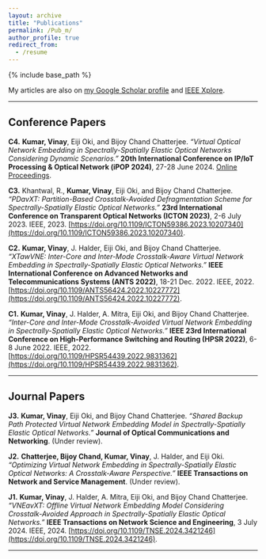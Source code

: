 ```yaml
---
layout: archive
title: "Publications"
permalink: /Pub_m/
author_profile: true
redirect_from:
  - /resume
---
```


{% include base_path %}

My articles are also on [my Google Scholar profile](https://scholar.google.com/citations?user=CCSnKrcAAAAJ&hl=en&authuser=2) and [IEEE Xplore](https://ieeexplore.ieee.org/author/37089459890).


---

## **Conference Papers**  

**C4.** **Kumar, Vinay**, Eiji Oki, and Bijoy Chand Chatterjee. *“Virtual Optical Network Embedding in Spectrally-Spatially Elastic Optical Networks Considering Dynamic Scenarios.”* **20th International Conference on IP/IoT Processing & Optical Network (iPOP 2024)**, 27-28 June 2024. [Online Proceedings](https://www.pilab.jp/ipop2024/info/onlineproceedings.html#T2-3).  

**C3.** Khantwal, R., **Kumar, Vinay**, Eiji Oki, and Bijoy Chand Chatterjee. *“PDavXT: Partition-Based Crosstalk-Avoided Defragmentation Scheme for Spectrally-Spatially Elastic Optical Networks.”* **23rd International Conference on Transparent Optical Networks (ICTON 2023)**, 2-6 July 2023. IEEE, 2023. [https://doi.org/10.1109/ICTON59386.2023.10207340](https://doi.org/10.1109/ICTON59386.2023.10207340).  

**C2.** **Kumar, Vinay**, J. Halder, Eiji Oki, and Bijoy Chand Chatterjee. *“XTawVNE: Inter-Core and Inter-Mode Crosstalk-Aware Virtual Network Embedding in Spectrally-Spatially Elastic Optical Networks.”* **IEEE International Conference on Advanced Networks and Telecommunications Systems (ANTS 2022)**, 18-21 Dec. 2022. IEEE, 2022. [https://doi.org/10.1109/ANTS56424.2022.10227772](https://doi.org/10.1109/ANTS56424.2022.10227772).  

**C1.** **Kumar, Vinay**, J. Halder, A. Mitra, Eiji Oki, and Bijoy Chand Chatterjee. *“Inter-Core and Inter-Mode Crosstalk-Avoided Virtual Network Embedding in Spectrally-Spatially Elastic Optical Networks.”* **IEEE 23rd International Conference on High-Performance Switching and Routing (HPSR 2022)**, 6-8 June 2022. IEEE, 2022. [https://doi.org/10.1109/HPSR54439.2022.9831362](https://doi.org/10.1109/HPSR54439.2022.9831362).  

---

## **Journal Papers**  

**J3.** **Kumar, Vinay**, Eiji Oki, and Bijoy Chand Chatterjee. *“Shared Backup Path Protected Virtual Network Embedding Model in Spectrally-Spatially Elastic Optical Networks.”* **Journal of Optical Communications and Networking**. (Under review). 

**J2.** **Chatterjee, Bijoy Chand, Kumar, Vinay**, J. Halder, and Eiji Oki. *“Optimizing Virtual Network Embedding in Spectrally-Spatially Elastic Optical Networks: A Crosstalk-Aware Perspective.”* **IEEE Transactions on Network and Service Management**. (Under review). 

**J1.** **Kumar, Vinay**, J. Halder, A. Mitra, Eiji Oki, and Bijoy Chand Chatterjee. *“VNEavXT: Offline Virtual Network Embedding Model Considering Crosstalk-Avoided Approach in Spectrally-Spatially Elastic Optical Networks.”* **IEEE Transactions on Network Science and Engineering**, 3 July 2024. IEEE, 2024. [https://doi.org/10.1109/TNSE.2024.3421246](https://doi.org/10.1109/TNSE.2024.3421246).  


 

---

